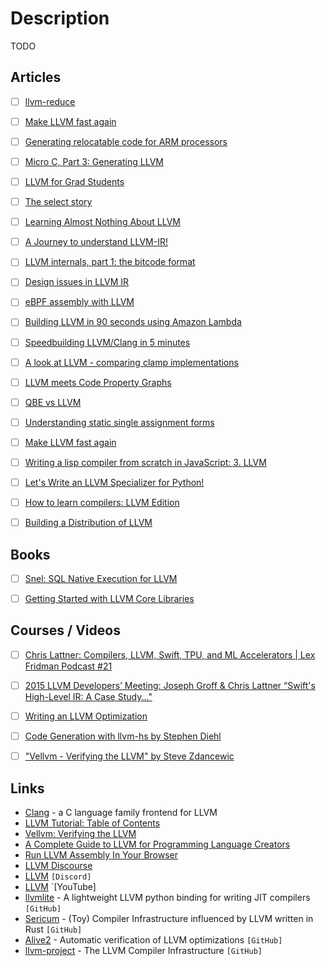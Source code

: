 # Description

TODO


## Articles

- [ ] [llvm-reduce](https://blog.regehr.org/archives/2109)
- [ ] [Make LLVM fast again](https://www.npopov.com/2020/05/10/Make-LLVM-fast-again.html)
- [ ] [Generating relocatable code for ARM processors](https://blog.llvm.org/posts/2021-10-01-generating-relocatable-code-for-arm-processors/)
- [ ] [Micro C, Part 3: Generating LLVM](https://blog.josephmorag.com/posts/mcc3/)
- [ ] [LLVM for Grad Students](https://www.cs.cornell.edu/~asampson/blog/llvm.html)
- [ ] [The select story](https://aqjune.github.io/posts/2021-10-4.the-select-story.html)
- [ ] [Learning Almost Nothing About LLVM](https://bellmar.medium.com/learning-almost-nothing-about-llvm-e6aea9b243d9)
- [ ] [A Journey to understand LLVM-IR!](https://un-devs.github.io/low-level-exploration/journey-to-understanding-llvm-ir/#)
- [ ] [LLVM internals, part 1: the bitcode format](https://blog.yossarian.net/2021/07/19/LLVM-internals-part-1-bitcode-format)
- [ ] [Design issues in LLVM IR](https://www.npopov.com/2021/06/02/Design-issues-in-LLVM-IR.html)
- [ ] [eBPF assembly with LLVM](https://qmonnet.github.io/whirl-offload/2020/04/12/llvm-ebpf-asm/)
- [ ] [Building LLVM in 90 seconds using Amazon Lambda](https://blog.nelhage.com/post/building-llvm-in-90s/)
- [ ] [Speedbuilding LLVM/Clang in 5 minutes](https://www.cambus.net/speedbuilding-llvm-clang-in-5-minutes/)
- [ ] [A look at LLVM - comparing clamp implementations](https://secret.club/2021/04/09/std-clamp.html)
- [ ] [LLVM meets Code Property Graphs](https://blog.llvm.org/posts/2021-02-23-llvm-meets-code-property-graphs/)
- [ ] [QBE vs LLVM](https://c9x.me/compile/doc/llvm.html)
- [ ] [Understanding static single assignment forms](https://blog.yossarian.net/2020/10/23/Understanding-static-single-assignment-forms)
- [ ] [Make LLVM fast again](https://www.npopov.com/2020/05/10/Make-LLVM-fast-again.html)
- [ ] [Writing a lisp compiler from scratch in JavaScript: 3. LLVM](https://notes.eatonphil.com/compiler-basics-llvm.html)
- [ ] [Let's Write an LLVM Specializer for Python!](http://dev.stephendiehl.com/numpile/)
- [ ] [How to learn compilers: LLVM Edition](https://lowlevelbits.org/how-to-learn-compilers-llvm-edition/)
- [ ] [Building a Distribution of LLVM](https://llvm.org/docs/BuildingADistribution.html#options-for-optimizing-llvm)


## Books

- [ ] [Snel: SQL Native Execution for LLVM](https://arxiv.org/abs/2002.09449)
- [ ] [Getting Started with LLVM Core Libraries](https://www.amazon.com/Getting-Started-LLVM-Core-Libraries/dp/1782166920/ref=sr_1_1?ie=UTF8&qid=1414249385&sr=8-1&keywords=LLVM)


## Courses / Videos

- [ ] [Chris Lattner: Compilers, LLVM, Swift, TPU, and ML Accelerators | Lex Fridman Podcast #21](https://youtu.be/yCd3CzGSte8)
- [ ] [2015 LLVM Developers’ Meeting: Joseph Groff & Chris Lattner “Swift's High-Level IR: A Case Study..."](https://youtu.be/Ntj8ab-5cvE)
- [ ] [Writing an LLVM Optimization](https://youtu.be/MagR2KY8MQI)
- [ ] [Code Generation with llvm-hs by Stephen Diehl](https://youtu.be/wn-xW3g8jXY)
- [ ] ["Vellvm - Verifying the LLVM" by Steve Zdancewic](https://youtu.be/q6gSC3OxB_8)


## Links

- [Clang](https://clang.llvm.org/) - a C language family frontend for LLVM
- [LLVM Tutorial: Table of Contents](https://llvm.org/docs/tutorial/)
- [Vellvm: Verifying the LLVM](https://www.cis.upenn.edu/~stevez/vellvm/)
- [A Complete Guide to LLVM for Programming Language Creators](https://mukulrathi.com/create-your-own-programming-language/llvm-ir-cpp-api-tutorial/)
- [Run LLVM Assembly In Your Browser](http://kripken.github.io/llvm.js/demo.html)
- [LLVM Discourse](https://llvm.discourse.group/)
- [LLVM](https://discord.com/invite/xS7Z362) `[Discord]`
- [LLVM](https://www.youtube.com/channel/UCv2_41bSAa5Y_8BacJUZfjQ) `[YouTube]
- [llvmlite](https://github.com/numba/llvmlite) - A lightweight LLVM python binding for writing JIT compilers `[GitHub]`
- [Sericum](https://github.com/maekawatoshiki/sericum) - (Toy) Compiler Infrastructure influenced by LLVM written in Rust `[GitHub]`
- [Alive2](https://github.com/AliveToolkit/alive2) - Automatic verification of LLVM optimizations `[GitHub]`
- [llvm-project](https://github.com/llvm/llvm-project) - The LLVM Compiler Infrastructure `[GitHub]`
